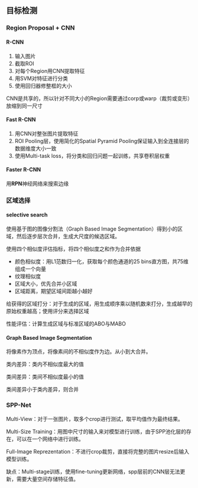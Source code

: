 ## 目标检测

### Region Proposal + CNN

#### R-CNN

1. 输入图片
2. 截取ROI
3. 对每个Region用CNN提取特征
4. 用SVM对特征进行分类
5. 使用回归器修整框的大小

CNN是共享的，所以针对不同大小的Region需要通过corp或warp（裁剪或变形）放缩到同一尺寸

#### Fast R-CNN

1. 用CNN对整张图片提取特征
2. ROI Pooling层，使用简化的Spatial Pyramid Pooling保证输入到全连接层的数据维度大小一致
3. 使用Multi-task loss，将分类和回归问题一起训练，共享卷积层权重

#### Faster R-CNN

用**RPN**神经网络来搜索边缘



### 区域选择

#### selective search

使用基于图的图像分割法（Graph Based Image Segmentation）得到小的区域，然后逐步层次合并，生成大尺度的候选区域。

使用四个相似度评估指标，将四个相似度之和作为合并依据

- 颜色相似度：用L1范数归一化，获取每个颜色通道的25 bins直方图，共75维组成一个向量
- 纹理相似度
- 区域大小，优先合并小区域
- 区域距离，期望区域间距越小越好

给获得的区域打分：对于生成的区域，用生成顺序乘以随机数来打分，生成越早的原始权重越高；使用评分来选择区域

性能评估：计算生成区域与标准区域的ABO与MABO

#### Graph Based Image Segmentation

将像素作为顶点，将像素间的不相似度作为边。从小到大合并。

类内差异：类内不相似度最大的值

类间差异：类间不相似度最小的值

类间差异小于类内差异，则合并

### SPP-Net

Multi-View：对于一张图片，取多个crop进行测试，取平均值作为最终结果。

Multi-Size Training：用图中尺寸的输入来对模型进行训练，由于SPP池化层的存在，可以在一个网络中进行训练。

Full-Image Reprezentation：不进行crop裁剪，直接将完整的图片resize后输入模型训练。

缺点：Multi-stage训练，使用fine-tuning更新网络，spp层前的CNN层无法更新，需要大量空间存储特征值。

